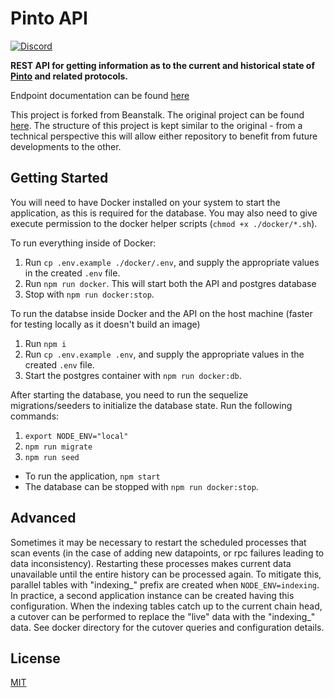 [discord-badge]: https://img.shields.io/discord/1308123512216748105?label=Pinto%20Discord
[discord-url]: https://pinto.money/discord

# Pinto API

[![Discord][discord-badge]][discord-url]

**REST API for getting information as to the current and historical state of [Pinto](https://github.com/pinto-org/protocol) and related protocols.**

Endpoint documentation can be found [here](https://api.pinto.money/docs)

This project is forked from Beanstalk. The original project can be found [here](https://github.com/BeanstalkFarms/Subgraph-Proxy). The structure of this project is kept similar to the original - from a technical perspective this will allow either repository to benefit from future developments to the other.

## Getting Started

You will need to have Docker installed on your system to start the application, as this is required for the database. You may also need to give execute permission to the docker helper scripts (`chmod +x ./docker/*.sh`).

To run everything inside of Docker:

1. Run `cp .env.example ./docker/.env`, and supply the appropriate values in the created `.env` file.
2. Run `npm run docker`. This will start both the API and postgres database
3. Stop with `npm run docker:stop`.

To run the databse inside Docker and the API on the host machine (faster for testing locally as it doesn't build an image)

1. Run `npm i`
2. Run `cp .env.example .env`, and supply the appropriate values in the created `.env` file.
3. Start the postgres container with `npm run docker:db`.

After starting the database, you need to run the sequelize migrations/seeders to initialize the database state. Run the following commands:

1. `export NODE_ENV="local"`
2. `npm run migrate`
3. `npm run seed`

- To run the application, `npm start`
- The database can be stopped with `npm run docker:stop`.

## Advanced

Sometimes it may be necessary to restart the scheduled processes that scan events (in the case of adding new datapoints, or rpc failures leading to data inconsistency). Restarting these processes makes current data unavailable until the entire history can be processed again. To mitigate this, parallel tables with "indexing_" prefix are created when `NODE_ENV=indexing`. In practice, a second application instance can be created having this configuration. When the indexing tables catch up to the current chain head, a cutover can be performed to replace the "live" data with the "indexing_" data. See docker directory for the cutover queries and configuration details.

## License

[MIT](https://github.com/pinto-org/api/blob/main/LICENSE.txt)
